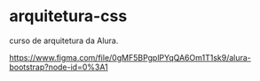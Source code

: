 # arquitetura-css
curso de arquitetura da Alura. 


https://www.figma.com/file/0gMF5BPgplPYqQA6Om1T1sk9/alura-bootstrap?node-id=0%3A1